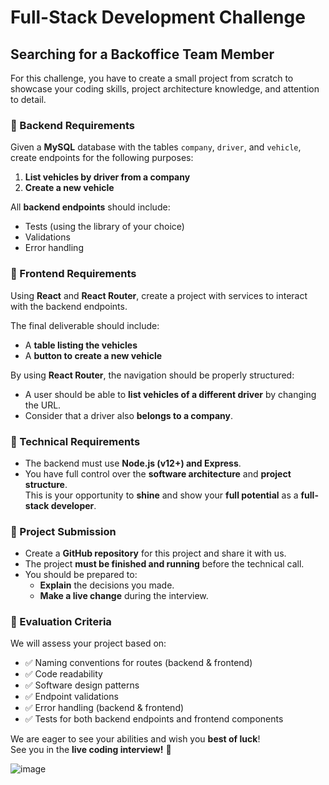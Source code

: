 # Full-Stack Development Challenge

## Searching for a Backoffice Team Member

For this challenge, you have to create a small project from scratch to showcase your coding skills, project architecture knowledge, and attention to detail.

### 📌 Backend Requirements
Given a **MySQL** database with the tables `company`, `driver`, and `vehicle`, create endpoints for the following purposes:

1. **List vehicles by driver from a company**  
2. **Create a new vehicle**  

All **backend endpoints** should include:
- Tests (using the library of your choice)
- Validations
- Error handling

### 📌 Frontend Requirements
Using **React** and **React Router**, create a project with services to interact with the backend endpoints.  

The final deliverable should include:
- A **table listing the vehicles**
- A **button to create a new vehicle**

By using **React Router**, the navigation should be properly structured:
- A user should be able to **list vehicles of a different driver** by changing the URL.
- Consider that a driver also **belongs to a company**.

### 🔧 Technical Requirements
- The backend must use **Node.js (v12+) and Express**.
- You have full control over the **software architecture** and **project structure**.  
  This is your opportunity to **shine** and show your **full potential** as a **full-stack developer**.

### 📂 Project Submission
- Create a **GitHub repository** for this project and share it with us.
- The project **must be finished and running** before the technical call.
- You should be prepared to:
  - **Explain** the decisions you made.
  - **Make a live change** during the interview.

### 🎯 Evaluation Criteria
We will assess your project based on:

- ✅ Naming conventions for routes (backend & frontend)
- ✅ Code readability
- ✅ Software design patterns
- ✅ Endpoint validations
- ✅ Error handling (backend & frontend)
- ✅ Tests for both backend endpoints and frontend components

We are eager to see your abilities and wish you **best of luck**!  
See you in the **live coding interview!** 🚀

![image](https://github.com/user-attachments/assets/a676b3ad-ffb8-4d67-8724-ee67f7991117)

